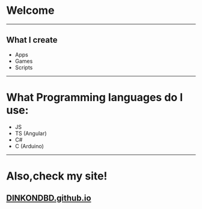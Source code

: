 # Welcome

***

## What I create
* Apps
* Games
* Scripts

***

# What Programming languages do I use:
* JS
* TS (Angular)
* C#
* C (Arduino)

***
# Also,check my site!

## [DINKONDBD.github.io](DINKONDBD.github.io)
